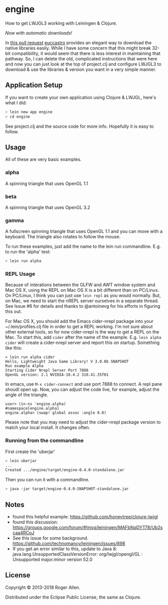 # engine

How to get LWJGL3 working with Leiningen & Clojure.

*Now with automatic downloads!*

In [this pull
request](https://github.com/rogerallen/engine/pull/8)
[euccastro](https://github.com/euccastro) provides an elegant way to
download the native libraries easily.  While I have some concern that
this might break 32-bit compatibility, it would seem that there is
less interest in maintaining that pathway.  So, I can delete the old,
complicated instructions that were here and now you can just look at
the top of project.clj and configure LWJGL3 to download & use the
libraries & version you want in a very simple manner.

## Application Setup

If you want to create your own application using Clojure & LWJGL, here's what I did:

```bash
> lein new app engine
> cd engine
```

See project.clj and the source code for more info.  Hopefully it is easy to follow.

## Usage

All of these are very basic examples.

### alpha
A spinning triangle that uses OpenGL 1.1
### beta
A spinning triangle that uses OpenGL 3.2
### gamma
A fullscreen spinning triangle that uses OpenGL 1.1 and you can move
with a keyboard.  The triangle also rotates to follow the mouse.

To run these examples, just add the name to the lein run commandline.
E.g. to run the 'alpha' test:

```bash
> lein run alpha
```

### REPL Usage

Because of interations between the GLFW and AWT window system and Mac OS X, using the REPL on Mac OS X is a bit different than on PC/Linux.  On PC/Linux, I think you can just use `lein repl` as you would normally.  But, on Mac, we need to start the nREPL server ourselves in a separate thread.  See Issue #6 for details and thanks to @antoinevg for his efforts in figuring this out.

For Mac OS X, you should add the Emacs cider-nrepl package into your ~/.lein/profiles.clj file in order to get a REPL working.  I'm not sure about other external tools, so for now cider-nrepl is the way to get a REPL on the Mac.  To start this, add `cider` after the name of the example.  E.g. `lein alpha cider` will create a cider-nrepl server and report this on startup.  Something like this:

```
> lein run alpha cider
Hello, Lightweight Java Game Library! V 3.0.0b SNAPSHOT
Run example Alpha
Starting Cider Nrepl Server Port 7888
OpenGL version: 2.1 NVIDIA-10.4.2 310.41.35f01
```

In emacs, use `M-x cider-connect` and use port 7888 to connect.  A repl pane shoudl open up.  Now, you can adjust the code live, for example, adjust the angle of the triangle.

```
user> (in-ns 'engine.alpha)
#namespace[engine.alpha]
engine.alpha> (swap! global assoc :angle 0.0)
```

Please note that you may need to adjust the cider-nrepl package version to match your local install.  It changes often.

### Running from the commandline

First create the 'uberjar'

```bash
> lein uberjar
...
Created .../engine/target/engine-0.4.0-standalone.jar
```

Then you can run it with a commandline.

```bash
> java -jar target/engine-0.4.0-SNAPSHOT-standalone.jar
```

## Notes

* found this helpful example: https://github.com/honeytree/clojure-lwjgl
* found this discussion: https://groups.google.com/forum/#!msg/leiningen/MAFbNqDYT78/Ub2scaa4RCoJ
* See this issue for some background. https://github.com/technomancy/leiningen/issues/898
* If you get an error similar to this, update to Java 8: java.lang.UnsupportedClassVersionError: org/lwjgl/opengl/GL : Unsupported major.minor version 52.0


## License

Copyright © 2013-2018 Roger Allen.

Distributed under the Eclipse Public License, the same as Clojure.
